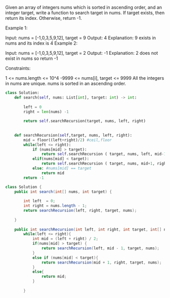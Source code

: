 Given an array of integers nums which is sorted in ascending order, and an integer target, write a function to search target in nums. If target exists, then return its index. Otherwise, return -1.

 

Example 1:

Input: nums = [-1,0,3,5,9,12], target = 9
Output: 4
Explanation: 9 exists in nums and its index is 4
Example 2:

Input: nums = [-1,0,3,5,9,12], target = 2
Output: -1
Explanation: 2 does not exist in nums so return -1
 

Constraints:

1 <= nums.length <= 10^4
-9999 <= nums[i], target <= 9999
All the integers in nums are unique.
nums is sorted in an ascending order.


```python
class Solution:
    def search(self, nums: List[int], target: int) -> int:
        
        left = 0
        right = len(nums) -1
        
        return self.searchRecursion(target, nums, left, right)
        
        
    def searchRecursion(self,target, nums, left, right):
        mid = floor((left+right)/2) #ceil,floor
        while(left <= right):
            if (nums[mid] > target):
                return self.searchRecursion ( target, nums, left, mid-1)
            elif(nums[mid] < target):
                return self.searchRecursion ( target, nums, mid+1, right)
            else: #nums[mid] == target
                return mid
        return -1
```

```java
class Solution {
    public int search(int[] nums, int target) {
        
        int left  = 0;
        int right = nums.length - 1;
        return searchRecursion(left, right, target, nums);
        
    }
    
    public int searchRecursion(int left, int right, int target, int[] nums){
        while(left <= right){
            int mid = (left + right) / 2;
            if(nums[mid] > target) {
                return searchRecursion(left, mid - 1, target, nums);
            }
            else if (nums[mid] < target){
                return searchRecursion(mid + 1, right, target, nums);
            }
            else{
                return mid;
            }
                
        }
```
